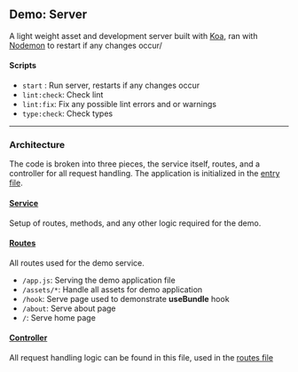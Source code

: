 ## Demo: Server
A light weight asset and development server built with [Koa](https://koajs.com/), ran with [Nodemon](https://nodemon.io/) to restart if any changes occur/


#### Scripts
- `start` : Run server, restarts if any changes occur
- `lint:check`: Check lint
- `lint:fix`: Fix any possible lint errors and or warnings
- `type:check`: Check types

---

### Architecture
The code is broken into three pieces, the service itself, routes, and a controller for all request handling. The application is initialized in the [entry file](./src/index.js).

#### [Service](./src/demo.service.js)
Setup of routes, methods, and any other logic required for the demo.

#### [Routes](./src/demo.routes.js)
All routes used for the demo service.

- `/app.js`: Serving the demo application file
- `/assets/*`: Handle all assets for demo application
- `/hook`: Serve page used to demonstrate **useBundle** hook
- `/about`: Serve about page
- `/`: Serve home page

#### [Controller](./src/demo.controller.js)
All request handling logic can be found in this file, used in the [routes file](./src/demo.routes.js)